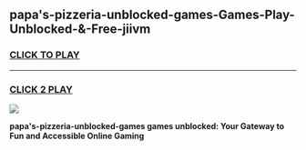 
## papa's-pizzeria-unblocked-games-Games-Play-Unblocked-&-Free-jiivm
<h3>
<a href="https://premium76.site?title=papa's-pizzeria-unblocked-games&ref=24A">CLICK TO PLAY</a></h3>
<hr>

<h3>
<a href="https://premium76.site?title=papa's-pizzeria-unblocked-games&ref=24A">CLICK 2 PLAY</a>
  
</h3>

<a href="https://premium76.site?title=papa's-pizzeria-unblocked-games&ref=24A"><img src="https://clearcache.store/games.png"></a>


**papa's-pizzeria-unblocked-games games unblocked: Your Gateway to Fun and Accessible Online Gaming**
